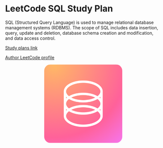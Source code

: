 # LeetCode SQL Study Plan

SQL (Structured Query Language) is used to manage relational database management systems (RDBMS). The scope of SQL includes data insertion, query, update and deletion, database schema creation and modification, and data access control.

[Study plans link](https://leetcode.com/study-plan/sql)

[Author LeetCode profile](https://leetcode.com/Kyrylo-Ktl/)

<img src="resources/img.png" alt="logo" target="_blank" style="display: block;margin: 0 auto;width:50%;border-radius: 8%"/>
